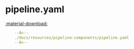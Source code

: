 # pipeline.yaml

[:material-download:](./pipeline.yaml)

```yaml
    --8<--
    ./docs/resources/pipeline-components/pipeline.yaml
    --8<--
```
